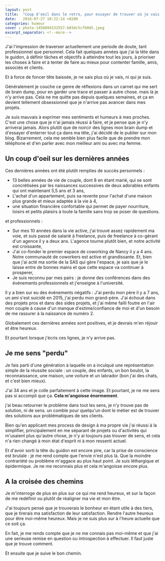 ```yaml
---
layout: post
title:  "Coup d'oeil dans le retro, pour essayer de trouver où je vais."
date:   2016-07-27 10:22:14 +0200
categories: humeur
cover : photo-1456894332557-b03dc5cf60d5.jpeg
excerpt_separator: <!--more-->
---
```


J'ai l'impression de traverser actuellement une periode de doute, tant professionnel que personnel. Cela fait quelques années que j'ai la tête dans le guidon, à définir tâches et objectifs à atteindre tout les jours, à prioriser les choses à faire et à tenter de faire au mieux pour contenter famille, amis, associés et clients. 

Et à force de foncer tête baissée, je ne sais plus où je vais, ni qui je suis.
<!--more-->

Généralement je couche ce genre de réflexions dans un carnet qui me sert de brain dump, pour en garder une trace et passer à autre chose. mais là je n'y arrive pas. Cela ne me quitte pas depuis quelques semaines, et ça en devient tellement obsessionnel que je n'arrive pas avancer dans mes projets.

Je suis mauvais à exprimer mes sentiments et humeurs à mes proches. C'est une chose que je n'ai jamais réussi à faire, et je pense que je n'y arriverai jamais. Alors plutôt que de noircir des lignes mon brain dump et d'essayer d'enterrer tout ça dans ma tête, j'ai décidé de le publier sur mon blog. Bizarrement, cela me semble bien plus facile que de prendre mon téléphone et d'en parler avec mon meilleur ami ou avec ma femme.

## Un coup d'oeil sur les dernières années

Ces dernières années ont été plutôt remplies de succès personnels :

* 13 belles années de vie de couple, dont 8 en étant marié, qui se sont concrétisées par les naissances successives de deux adorables enfants qui ont maintenant 5,5 ans et 3 ans,
* L'achat d'un appartement, puis sa revente pour l'achat d'une maison plus grande et mieux adaptée à la vie à 4,
* une situation financière confortable qui permet de payer nourriture, loisirs et petits plaisirs à toute la famille sans trop se poser de questions.

et professionnels :

* Sur mes 10 années dans la vie active, j'ai trouvé assez rapidement ma voie, et suis passé de salarié à freelance, puis de freelance à co-gérant d'un agence il y a deux ans. L'agence tourne plutôt bien, et notre activité est croissante,
* J'ai co-fonder le premier espace de coworking de Nancy il y a 4 ans. Notre communauté de coworkers est active et grandissante. Et, bien que j'ai acté ma sortie de la SAS qui gère l'espace, je sais que je le laisse entre de bonnes mains et que cette espace va continuer à prosperer,
* Je suis reconnu par mes pairs : je donne des conférences dans des événements professionnels et j'enseigne à l'université.

Il y a bien sur eu des événements négatifs : J'ai perdu mon père il y a 7 ans, un ami s'est suicidé en 2015, j'ai perdu mon grand-père. J'ai échoué dans des projets pros et dans des sides projets, et j'ai même failli foutre en l'air mon couple à cause d'un manque d'estime/confiance de moi et d'un besoin de me rassurer à la naissance de numéro 2.

Globalement ces dernières années sont positives, et je devrais m'en réjouir et être heureux. 

Et pourtant lorsque j'écris ces lignes, je n'y arrive pas.


## Je me sens "perdu"

Je fais parti d'une génération à laquelle on a inculqué une représentation simple de la réussite sociale : un couple, des enfants, un bon boulot, la reconnaissance, une maison, une voiture et un labrador (bon j'ai des chats, et c'est bien mieux). 

J'ai 34 ans et je colle parfaitement à cette image. Et pourtant, je ne me sens pas si accompli que ça. 
**Cela m'angoisse énormement**.


j'ai beau retourner le problème dans tout les sens, je n'y trouve pas de solution, ni de sens. un comble pour quelqu'un dont le métier est de trouver des solutions aux problématiques de ses clients.

Bien qu'en applicant mes process de design à ma propre vie j'ai réussi à la simplifier, principalement en me séparant de projets ou d'activités qui m'usaient plus qu'autre chose, je n'y ai toujours pas trouver de sens, et cela n'a rien changé à mon état d'esprit ni à mon ressenti actuel.

Et d'avoir sorti la tête du guidon est encore pire, car la prise de conscience est brutale : je me rend compte que l'envie n'est plus là. Que la moindre contrariété ou problème m'aggace au plus haut point. Je suis léthargique et épidermique. Je ne me reconnais plus et cela m'angoisse encore plus.

## A la croisée des chemins 

Je m'interroge de plus en plus sur ce qui me rend heureux, et sur la façon de me redéfinir ou plutôt de réaligner ma vie et mon être.

J'ai toujours pensé que je trouverais le bonheur en étant utile à des tiers, que je tirerais ma satisfaction de leur satisfaction. Rendre l'autre heureux pour être moi-même heureux. Mais je ne suis plus sur à l'heure actuelle que ce soit ça. 

En fait, je me rends compte que je ne me connais pas moi-même et que j'ai une serieuse remise en question ou introspection à effectuer. Il faut juste que je trouve comment.

Et ensuite que je suive le bon chemin.
